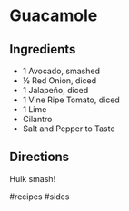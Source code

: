 # Guacamole
## Ingredients
* 1 Avocado, smashed
* ½ Red Onion, diced
* 1 Jalapeño, diced
* 1 Vine Ripe Tomato, diced
* 1 Lime
* Cilantro
* Salt and Pepper to Taste

## Directions
Hulk smash!

#recipes #sides